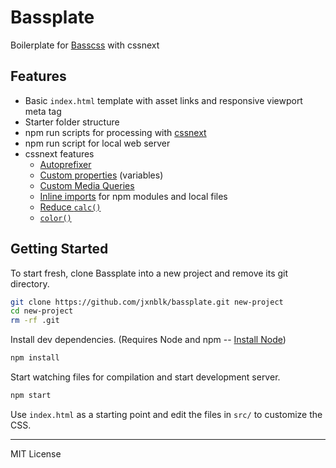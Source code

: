 # Bassplate
Boilerplate for [Basscss](http://basscss.com) with cssnext

## Features

- Basic `index.html` template with asset links and responsive viewport meta tag
- Starter folder structure
- npm run scripts for processing with [cssnext](https://cssnext.github.io/)
- npm run script for local web server
- cssnext features
  - [Autoprefixer](https://github.com/postcss/autoprefixer)
  - [Custom properties](http://www.w3.org/TR/css-variables/) (variables)
  - [Custom Media Queries](http://dev.w3.org/csswg/mediaqueries/#custom-mq)
  - [Inline imports](https://github.com/postcss/postcss-import) for npm modules and local files
  - [Reduce `calc()`](https://github.com/postcss/postcss-calc)
  - [`color()`](http://dev.w3.org/csswg/css-color/#modifying-colors)

## Getting Started

To start fresh, clone Bassplate into a new project and remove its git directory.

``` bash
git clone https://github.com/jxnblk/bassplate.git new-project
cd new-project
rm -rf .git
```

Install dev dependencies. (Requires Node and npm -- [Install Node](http://nodejs.org/download/))

``` bash
npm install
```

Start watching files for compilation and start development server.

``` bash
npm start
```

Use `index.html` as a starting point and edit the files in `src/` to customize the CSS.

---

MIT License

